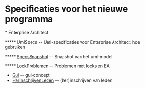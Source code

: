 Specificaties voor het nieuwe programma
=======================================

\* Enterprise Architect

****\* [UmlSpecs](UmlSpecs.md) -- Uml-specificaties voor Enterprise Architect;
hoe gebruiken

****\* [SpecsSnapshot](SpecsSnapshot.md) -- Snapshot van het uml-model

****\* [LockProblemen](LockProblemen.md) -- Problemen met locks en EA

-   [Gui](Gui.md) -- gui-concept
-   [HerInschrijvenLeden](HerInschrijvenLeden.md) -- (her)inschrijven van leden

